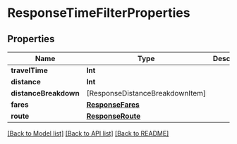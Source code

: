 # ResponseTimeFilterProperties

## Properties
Name | Type | Description | Notes
------------ | ------------- | ------------- | -------------
**travelTime** | **Int** |  | [optional] 
**distance** | **Int** |  | [optional] 
**distanceBreakdown** | [ResponseDistanceBreakdownItem] |  | [optional] 
**fares** | [**ResponseFares**](ResponseFares.md) |  | [optional] 
**route** | [**ResponseRoute**](ResponseRoute.md) |  | [optional] 

[[Back to Model list]](../README.md#documentation-for-models) [[Back to API list]](../README.md#documentation-for-api-endpoints) [[Back to README]](../README.md)


